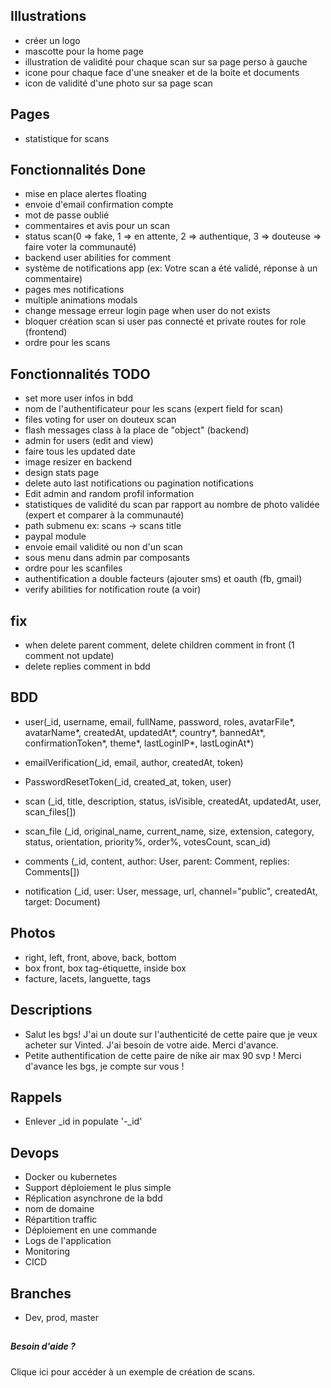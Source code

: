 ## Illustrations

- créer un logo
- mascotte pour la home page
- illustration de validité pour chaque scan sur sa page perso à gauche
- icone pour chaque face d'une sneaker et de la boite et documents
- icon de validité d'une photo sur sa page scan

## Pages

- statistique for scans

## Fonctionnalités Done
- mise en place alertes floating
- envoie d'email confirmation compte
- mot de passe oublié
- commentaires et avis pour un scan
- status scan(0 => fake, 1 => en attente, 2 => authentique, 3 => douteuse => faire voter la communauté)
- backend user abilities for comment
- système de notifications app (ex: Votre scan a été validé, réponse à un commentaire)
- pages mes notifications
- multiple animations modals
- change message erreur login page when user do not exists
- bloquer création scan si user pas connecté et private routes for role (frontend)
- ordre pour les scans

## Fonctionnalités TODO
- set more user infos in bdd
- nom de l'authentificateur pour les scans (expert field for scan)
- files voting for user on douteux scan
- flash messages class à la place de "object" (backend)
- admin for users (edit and view)
- faire tous les updated date
- image resizer en backend
- design stats page
- delete auto last notifications ou pagination notifications
- Edit admin and random profil information
- statistiques de validité du scan par rapport au nombre de photo validée (expert et comparer à la communauté)
- path submenu ex: scans -> scans title
- paypal module
- envoie email validité ou non d'un scan
- sous menu dans admin par composants
- ordre pour les scanfiles
- authentification a double facteurs (ajouter sms) et oauth (fb, gmail)
- verify abilities for notification route (a voir)

## fix

- when delete parent comment, delete children comment in front (1 comment not update)
- delete replies comment in bdd

## BDD

- user(_id, username, email, fullName, password, roles, avatarFile*, avatarName*, createdAt, updatedAt*, country*,
  bannedAt*, confirmationToken*, theme*, lastLoginIP*, lastLoginAt*)

- emailVerification(_id, email, author, createdAt, token)

- PasswordResetToken(_id, created_at, token, user)

- scan (_id, title, description, status, isVisible, createdAt, updatedAt, user, scan_files[])

- scan_file (_id, original_name, current_name, size, extension, category, status, orientation, priority%, order%,
  votesCount, scan_id)

- comments (_id, content, author: User, parent: Comment, replies: Comments[])

- notification (_id, user: User, message, url, channel="public", createdAt, target: Document)

## Photos

- right, left, front, above, back, bottom
- box front, box tag-étiquette, inside box
- facture, lacets, languette, tags

## Descriptions

- Salut les bgs! J'ai un doute sur l'authenticité de cette paire que je veux acheter sur Vinted. J'ai besoin de votre
  aide. Merci d'avance.
- Petite authentification de cette paire de nike air max 90 svp ! Merci d'avance les bgs, je compte sur vous !

## Rappels

- Enlever _id in populate  '-_id'

## Devops

- Docker ou kubernetes
- Support déploiement le plus simple
- Réplication asynchrone de la bdd
- nom de domaine
- Répartition traffic
- Déploiement en une commande
- Logs de l'application
- Monitoring
- CICD

## Branches

- Dev, prod, master

##  

<div>
<h5 className="h5 mb2">Besoin d'aide ?</h5>
<p className="text-light">
<a className="underline">Clique ici</a> pour accéder à un exemple
de création de scans.
</p>
</div>